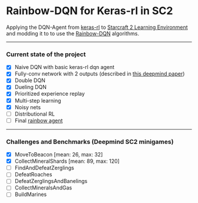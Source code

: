 # Rainbow-DQN for Keras-rl in SC2

Applying the DQN-Agent from [keras-rl](https://github.com/keras-rl/keras-rl) to [Starcraft 2 Learning Environment](https://github.com/deepmind/pysc2) 
and modding it to to use the [Rainbow-DQN](https://arxiv.org/abs/1710.02298) algorithms.

---
### Current state of the project

- [x] Naive DQN with basic keras-rl dqn agent
- [x] Fully-conv network with 2 outputs (described in [this deepmind paper](https://deepmind.com/documents/110/sc2le.pdf))
- [x] Double DQN
- [x] Dueling DQN
- [x] Prioritized experience replay
- [x] Multi-step learning
- [x] Noisy nets
- [ ] Distributional RL
- [ ] Final [rainbow agent](https://arxiv.org/pdf/1710.02298.pdf)

--- 
### Challenges and Benchmarks (Deepmind SC2 minigames)

- [x] MoveToBeacon [mean: 26, max: 32]
- [x] CollectMineralShards [mean: 89, max: 120]
- [ ] FindAndDefeatZerglings
- [ ] DefeatRoaches
- [ ] DefeatZerglingsAndBanelings
- [ ] CollectMineralsAndGas
- [ ] BuildMarines
